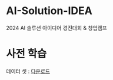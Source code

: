 # AI-Solution-IDEA
2024 AI 솔루션 아이디어 경진대회 &amp; 창업캠프

# 사전 학습
데이터 셋 : [다운로드](https://drive.google.com/file/d/1ND6HWbIJuINC-0-7XrJu2XzZoCtCbuFz/view?usp=drive_link)
